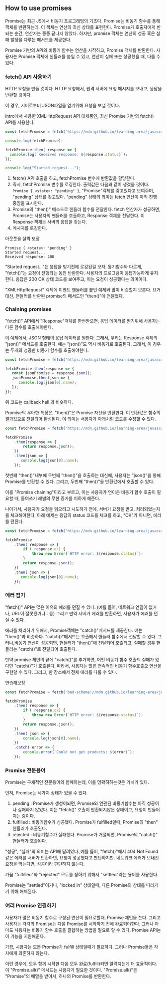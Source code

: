 ## How to use promises
Promise는 최근 JS에서 비동기 프로그래밍의 기초다.
Promise는 비동기 함수를 통해 객체를 반환하는데, 이 객체는 연산의 최신 상태를 표현한다.
Promise가 호출자에게 반되는 순간, 연산자는 종종 끝나지 않았다. 하지만, promise 객체는 연산의 성공 혹은 실패 발생을 다루는 메서드를 제공한다.

Promise 기반의 API와 비동기 함수는 연산을 사작하고, Promise 객체를 반환한다.
사용자는 Promise 객체에 핸들러를 붙일 수 있고, 연산이 실패 또는 성공했을 때, 다룰 수 있다.

### fetch() API 사용하기
HTTP 요청을 만들 것이다. HTTP 요청에서, 원격 서버에 요청 메시지를 보내고, 응답을 반환할 것이다.

이 경우, 서버로부터 JSON파일을 얻기위해 요청을 보낼 것이다. 

Intro에서 사용한 XMLHttpRequest API 대체품인, 최신 Promise 기반의 fetch() API를 사용한다.

```javascript
const fetchPromise = fetch('https://mdn.github.io/learning-area/javascript/apis/fetching-data/can-store/products.json');

console.log(fetchPromise);

fetchPromise.then( response => {
  console.log(`Received response: ${response.status}`);
});

console.log("Started request...");
```
1. fetch() API 호출을 하고, fetchPromise 변수에 반환값을 할당한다.
2. 즉시, fetchPromise 변수를 로깅한다. 출력값은 다음과 같이 생겼을 것이다.
```Promise { <state>: "pending" }```, "Promise"객체를 갖고있다고 보여주며, "pending" 상태를 갖고있다.
"pending" 상태의 의미는 fetch 연산이 아직 진행 중임을 표시한다.
3. Promise의 "then()" 메소드로 핸들러 함수를 전달한다. fetch 연산자가 성공하면, Promise는 사용자의 핸들러를 호출하고, Response 객체를 전달한다.
이 Response 객체는 서버의 응답을 갖는다.
4. 메시지를 로깅한다.

아웃풋을 살짝 보장
```
Promise { <state>: "pending" }
Started request...
Received response: 200
```
"Started request..."는 응답을 받기전에 로깅된걸 보자. 동기함수와 다르게, "fetch()"는 요청이 진행되는 동안 반환한다.
사용자의 프로그램이 응답가능하게 유지한다. 응답은 200 OK 상태 코드를 보여주고, 이는 요청이 성공했다는 의미이다.

"XMLHttpRequest" 객체에 이벤트 핸들러를 붙인 예제와 많이 비슷할지 모른다.
요거 대신, 핸들러를 반환된 promise의 메서드인 "then()"에 전달했다.

### Chaining promises
"fetch()" API에서 "Response"객체를 한번받으면, 응답 데이터를 받기위해 사용자는 다른 함수를 호출해야한다.

이 예제에서, JSON 형태의 응답 데이터를 원한다. 그래서, 우리는 Response 객체의 "json()" 메서드를 호출한다.
얘는 "json()"도 역시 비동기로 호출된다. 그래서, 이 경우는 두개의 성공한 비동기 함수를 호출해야한다.

```javascript
const fetchPromise = fetch('https://mdn.github.io/learning-area/javascript/apis/fetching-data/can-store/products.json');

fetchPromise.then(response => {
   const jsonPromise = response.json();
   jsonPromise.then(json => {
      console.log(json[0].name); 
   });
});
```
위 코드는 callback hell 과 비슷하다.

Promise의 우아한 특징은, "then()"은 Promise 자신을 반환한다. 이 반환값은 함수의 결과값으로 전달되어 완성된다.
이 의미는 서용자가 아래처럼 코드를 수정할 수 있다.
```javascript
const fetchPromise = fetch('https://mdn.github.io/learning-area/javascript/apis/fetching-data/can-store/products.json');

fetchPromise
    .then(response => {
        return response.json();
    })
    .then(json => {
       console.log(json[0].name); 
    });
```
첫번쨰 "then()"내부에 두번째 "then()"을 호출하는 대신에, 사용자는 "json()"을 통해 Promise를 반환할 수 있다.
그리고, 두번째 "then()"을 반환값에서 호출할 수 있다. 

이를 "Promise chaining"이라고 부르고, 이는 사용자가 연이은 비동기 함수 호출이 필요할 때, 들여쓰기 레빌의 무한 증가를 피하게 해준다.

나아가서, 사용자가 요청을 읽으려고 시도하기 전에, 서버가 요청을 받고, 처리되었는지를 체크해야한다.
아래 예제는 응답의 status 코드를 체크를 하고, "OK"가 아니면, 에러를 던진다.
```javascript
const fetchPromise = fetch('https://mdn.github.io/learning-area/javascript/apis/fetching-data/can-store/products.json');

fetchPromise
    .then( response => {
        if (!response.ok) {
            throw new Error(`HTTP error: ${response.status}`);
        }
        return response.json();
    })
    .then( json => {
       console.log(json[0].name); 
    });
```

### 에러 잡기
"fetch()" API는 많은 이유의 에러를 던질 수 있다. (예를 들어, 네트워크 연결이 없거나, URL이 잘못됬거나.. 등)
그리고 만약 서버가 에러를 반환하면, 사용자가 에러를 던질 수 있다.

에러를 처리하기 위해서, Promise객체는 "catch()"메서드를 제공한다. 얘는 "then()"과 비슷하다.
"catch()"메서드는 호출해서 핸들러 함수에서 전달할 수 있다.
그러나,비동기 연산이 성공되면, 핸들러가 "then()"에 전달되어 호출되고, 실패할 경우 핸들러는 "catch()"로 전달되어 호출된다.

만약 promise 체인의 끝에 "catch()"를 추가하면, 어떤 비동기 함수 호출의 실패가 있다먄 "catch()"가 호출된다.
따라서, 사용자는 많은 연속적인 비동기 함수호출오 연산을 구현할 수 있다. 그리고, 한 장소에서 전체 에러를 다룰 수 있다.

연습해보장
```javascript
const fetchPromise = fetch('bad-scheme://mdn.github.io/learning-area/javascript/apis/fetching-data/can-store/products.json');

fetchPromise
    .then( response => {
        if (!response.ok) {
            throw new Error(`HTTP error: ${response.status}`);
        }   
        return response.json();
    })
    .then( json => {
        console.log(json[0].name);
    })
    .catch( error => {
        console.error(`Could not get products: ${error}`);
    });
```

### Promise 전문용어
Promise는 구체적인 전문용어와 함께하는데, 이를 명확히하는것은 가치가 있다.

먼저, Promise는 세가지 상태가 있을 수 있다.
1. pending : Promise가 생성이되면, Promise와 연관된 비동기함수는 아직 성공이나 실패하지 않았다. 
이는 "fetch()" 호출이 반환되지않은 상태이고, 요청이 만들어지는 중이다.
2. fulfilled : 비동기함수가 성공했다. Promise가 fulfilled일때, Promise의 "then" 핸들러가 호출된다.
3. rejected : 비동기함수가 실패했다. Promise가 거절되면, Promise의 "catch()" 핸들러가 호출된다.

"성공", "실패"의 의미는 API에 달려있다.,예를 들어, "fetch()"에서 404 Not Found 같은 에러를 서버가 반환하면, 요청이 성공했다고 판단하지만.
네트워크 에러가 보내진 요청을 막는다면, 성공이라 판단하지 않는다.

가끔 "fulfilled"와 "rejected" 모두를 칭하기 위해서 "settled"라는 용어를 사용한다.

Promise는 "settled"이거나, "locked in" 상태일때, 다른 Promise의 상태를 따라가기 위해 해체된다.

### 여러 Promise 연결하기
사용자가 많은 비동기 함수로 구성된 연산이 필요로할때, Promise 체인을 쓴다. 그리고 사용자는 각각의 Promise는 다음 Promise를 시작하기 전에 완료되야한다. 
그러나 아마도 사용자는 비동기 함수 호출을 결합하는 방법을 필요로 할 수 있다. Promise API는 이 기능을 지원해준다.

가끔, 시용자는 모든 Promise가 fulfill 상태일때가 필요하다. 그러나 Promise들은 각자에게 의존하지 않는다. 

이런 경우에, 모두 함께 시작한 다음 모두 완료(fulfill)되면 알려지는게 더 효율적이다.
이 "Promise.all()" 메서드는 사용자가 필요한 것이다. "Promise.all()"은 "Promise"의 배열을 받아서, 하나의 Promise를 반환한다.


